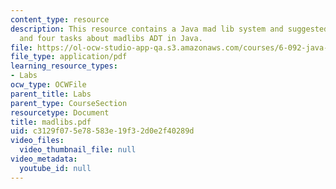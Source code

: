 ```yaml
---
content_type: resource
description: This resource contains a Java mad lib system and suggested representation,
  and four tasks about madlibs ADT in Java.
file: https://ol-ocw-studio-app-qa.s3.amazonaws.com/courses/6-092-java-preparation-for-6-170-january-iap-2006/c3129f075e78583e19f32d0e2f40289d_madlibs.pdf
file_type: application/pdf
learning_resource_types:
- Labs
ocw_type: OCWFile
parent_title: Labs
parent_type: CourseSection
resourcetype: Document
title: madlibs.pdf
uid: c3129f07-5e78-583e-19f3-2d0e2f40289d
video_files:
  video_thumbnail_file: null
video_metadata:
  youtube_id: null
---
```

